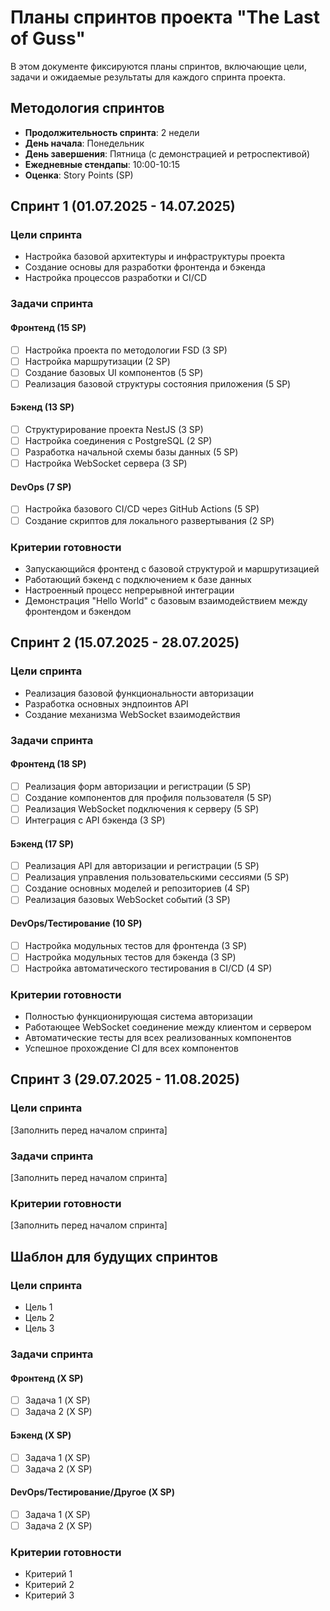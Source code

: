 # Планы спринтов проекта "The Last of Guss"

В этом документе фиксируются планы спринтов, включающие цели, задачи и ожидаемые результаты для каждого спринта проекта.

## Методология спринтов

- **Продолжительность спринта**: 2 недели
- **День начала**: Понедельник
- **День завершения**: Пятница (с демонстрацией и ретроспективой)
- **Ежедневные стендапы**: 10:00-10:15
- **Оценка**: Story Points (SP)

## Спринт 1 (01.07.2025 - 14.07.2025)

### Цели спринта
- Настройка базовой архитектуры и инфраструктуры проекта
- Создание основы для разработки фронтенда и бэкенда
- Настройка процессов разработки и CI/CD

### Задачи спринта

#### Фронтенд (15 SP)
- [ ] Настройка проекта по методологии FSD (3 SP)
- [ ] Настройка маршрутизации (2 SP)
- [ ] Создание базовых UI компонентов (5 SP)
- [ ] Реализация базовой структуры состояния приложения (5 SP)

#### Бэкенд (13 SP)
- [ ] Структурирование проекта NestJS (3 SP)
- [ ] Настройка соединения с PostgreSQL (2 SP)
- [ ] Разработка начальной схемы базы данных (5 SP)
- [ ] Настройка WebSocket сервера (3 SP)

#### DevOps (7 SP)
- [ ] Настройка базового CI/CD через GitHub Actions (5 SP)
- [ ] Создание скриптов для локального развертывания (2 SP)

### Критерии готовности
- Запускающийся фронтенд с базовой структурой и маршрутизацией
- Работающий бэкенд с подключением к базе данных
- Настроенный процесс непрерывной интеграции
- Демонстрация "Hello World" с базовым взаимодействием между фронтендом и бэкендом

## Спринт 2 (15.07.2025 - 28.07.2025)

### Цели спринта
- Реализация базовой функциональности авторизации
- Разработка основных эндпоинтов API
- Создание механизма WebSocket взаимодействия

### Задачи спринта

#### Фронтенд (18 SP)
- [ ] Реализация форм авторизации и регистрации (5 SP)
- [ ] Создание компонентов для профиля пользователя (5 SP)
- [ ] Реализация WebSocket подключения к серверу (5 SP)
- [ ] Интеграция с API бэкенда (3 SP)

#### Бэкенд (17 SP)
- [ ] Реализация API для авторизации и регистрации (5 SP)
- [ ] Реализация управления пользовательскими сессиями (5 SP)
- [ ] Создание основных моделей и репозиториев (4 SP)
- [ ] Реализация базовых WebSocket событий (3 SP)

#### DevOps/Тестирование (10 SP)
- [ ] Настройка модульных тестов для фронтенда (3 SP)
- [ ] Настройка модульных тестов для бэкенда (3 SP)
- [ ] Настройка автоматического тестирования в CI/CD (4 SP)

### Критерии готовности
- Полностью функционирующая система авторизации
- Работающее WebSocket соединение между клиентом и сервером
- Автоматические тесты для всех реализованных компонентов
- Успешное прохождение CI для всех компонентов

## Спринт 3 (29.07.2025 - 11.08.2025)

### Цели спринта
[Заполнить перед началом спринта]

### Задачи спринта
[Заполнить перед началом спринта]

### Критерии готовности
[Заполнить перед началом спринта]

## Шаблон для будущих спринтов

### Цели спринта
- Цель 1
- Цель 2
- Цель 3

### Задачи спринта

#### Фронтенд (X SP)
- [ ] Задача 1 (X SP)
- [ ] Задача 2 (X SP)

#### Бэкенд (X SP)
- [ ] Задача 1 (X SP)
- [ ] Задача 2 (X SP)

#### DevOps/Тестирование/Другое (X SP)
- [ ] Задача 1 (X SP)
- [ ] Задача 2 (X SP)

### Критерии готовности
- Критерий 1
- Критерий 2
- Критерий 3